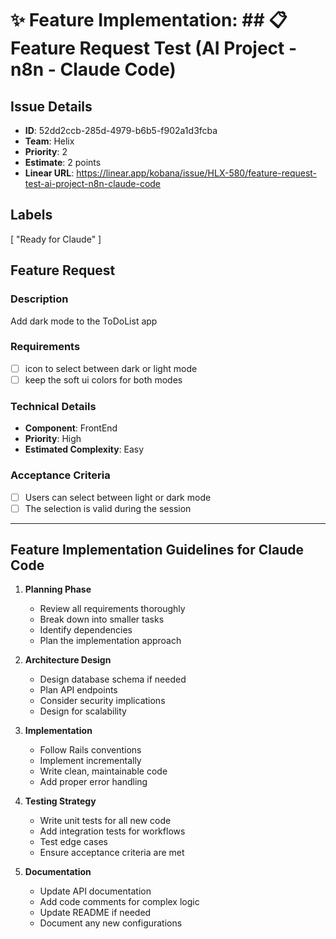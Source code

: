 # ✨ Feature Implementation: ## 📋 Feature Request Test (AI Project - n8n - Claude Code)

## Issue Details
- **ID**: 52dd2ccb-285d-4979-b6b5-f902a1d3fcba
- **Team**: Helix
- **Priority**: 2
- **Estimate**: 2 points
- **Linear URL**: https://linear.app/kobana/issue/HLX-580/feature-request-test-ai-project-n8n-claude-code

## Labels
[
  "Ready for Claude"
]

## Feature Request

### Description
Add dark mode to the ToDoList app

### Requirements
- [ ] icon to select between dark or light mode 
- [ ] keep the soft ui colors for both modes

### Technical Details
- **Component**: FrontEnd
- **Priority**: High
- **Estimated Complexity**: Easy

### Acceptance Criteria
- [ ] Users can select between light or dark mode
- [ ] The selection is valid during the session

---

## Feature Implementation Guidelines for Claude Code

1. **Planning Phase**
   - Review all requirements thoroughly
   - Break down into smaller tasks
   - Identify dependencies
   - Plan the implementation approach

2. **Architecture Design**
   - Design database schema if needed
   - Plan API endpoints
   - Consider security implications
   - Design for scalability

3. **Implementation**
   - Follow Rails conventions
   - Implement incrementally
   - Write clean, maintainable code
   - Add proper error handling

4. **Testing Strategy**
   - Write unit tests for all new code
   - Add integration tests for workflows
   - Test edge cases
   - Ensure acceptance criteria are met

5. **Documentation**
   - Update API documentation
   - Add code comments for complex logic
   - Update README if needed
   - Document any new configurations
